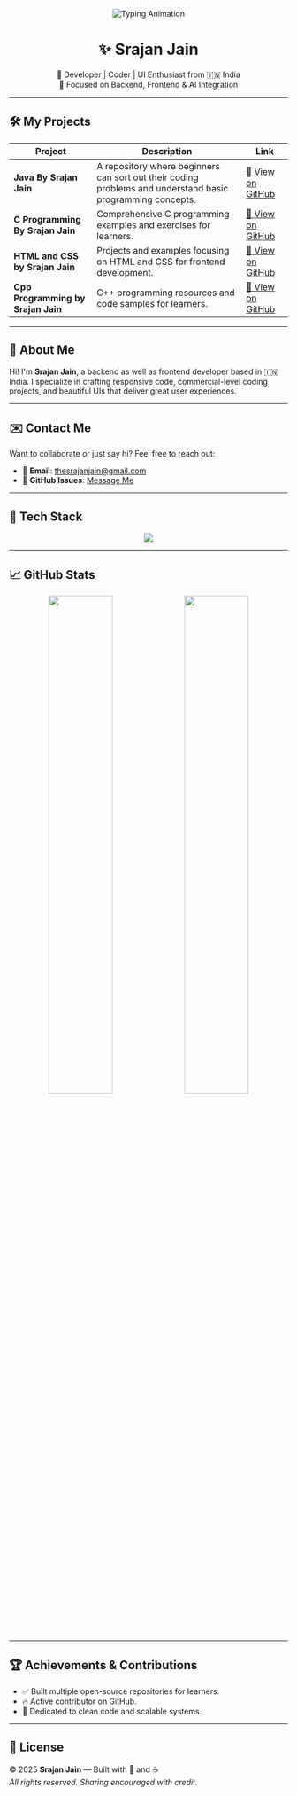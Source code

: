 <!-- Typing Animation (Fully visible, not cut) -->
<p align="center">
  <img src="https://readme-typing-svg.demolab.com?font=Fira+Code&weight=500&size=28&duration=3000&pause=800&color=38BDF8&center=true&vCenter=true&multiline=true&repeat=true&width=900&height=120&lines=Hi,+I+am+Srajan+Jain+👨‍💻;Full+Stack+Developer+|+AI+Enthusiast+|+UI/UX+Lover;Backend+Coder+|+Frontend+Designer+|+Open+Source+Contributor" alt="Typing Animation" />
</p>

<h1 align="center">✨ Srajan Jain</h1>

<p align="center">
  🚀 Developer | Coder | UI Enthusiast from 🇮🇳 India <br />
  💼 Focused on Backend, Frontend & AI Integration
</p>

---

## 🛠 My Projects

| Project | Description | Link |
|--------|-------------|------|
| **Java By Srajan Jain** | A repository where beginners can sort out their coding problems and understand basic programming concepts. | [🔗 View on GitHub](https://github.com/TheSrajanJain/Java-By-Srajan-Jain) |
| **C Programming By Srajan Jain** | Comprehensive C programming examples and exercises for learners. | [🔗 View on GitHub](https://github.com/TheSrajanJain/C-Programming-By-Srajan-Jain) |
| **HTML and CSS by Srajan Jain** | Projects and examples focusing on HTML and CSS for frontend development. | [🔗 View on GitHub](https://github.com/TheSrajanJain/HTML-and-CSS-by-Srajan-Jain) |
| **Cpp Programming by Srajan Jain** | C++ programming resources and code samples for learners. | [🔗 View on GitHub](https://github.com/TheSrajanJain/Cpp-Programming-by-Srajan-Jain) |

---

## 📘 About Me

Hi! I'm **Srajan Jain**, a backend as well as frontend developer based in 🇮🇳 India. I specialize in crafting responsive code, commercial-level coding projects, and beautiful UIs that deliver great user experiences.

---

## ✉️ Contact Me

Want to collaborate or just say hi? Feel free to reach out:

- 📧 **Email**: [thesrajanjain@gmail.com](mailto:thesrajanjain@gmail.com)  
- 🐙 **GitHub Issues**: [Message Me](https://github.com/TheSrajanJain)

---

## 🧠 Tech Stack

<p align="center">
  <img src="https://skillicons.dev/icons?i=html,css,js,cpp,java,python,react,nodejs,git,github,vscode,figma" />
</p>

---

## 📈 GitHub Stats

<p align="center">
  <img src="https://github-readme-stats.vercel.app/api?username=TheSrajanJain&show_icons=true&theme=radical" width="48%" />
  <img src="https://github-readme-streak-stats.herokuapp.com?user=TheSrajanJain&theme=radical" width="48%" />
</p>

---

## 🏆 Achievements & Contributions

- ✅ Built multiple open-source repositories for learners.
- 🔥 Active contributor on GitHub.
- 🧠 Dedicated to clean code and scalable systems.

---

## 📜 License

© 2025 **Srajan Jain** — Built with 💙 and ☕  
_All rights reserved. Sharing encouraged with credit._
